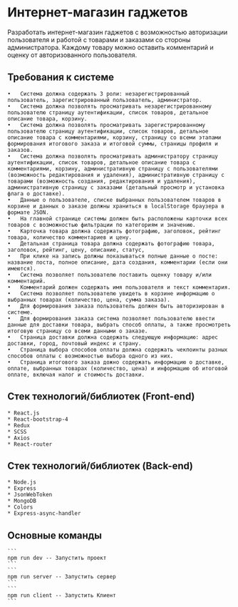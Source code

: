 # Интернет-магазин гаджетов

Разработать интернет-магазин гаджетов с возможностью авторизации пользователя и работой с товарами и заказами со стороны администратора. Каждому товару можно оставить комментарий и оценку от авторизованного пользователя.

## Требования к системе
    •	Система должна содержать 3 роли: незарегистрированный пользователь, зарегистрированный пользователь, администратор.
    •	Система должна позволять просматривать незарегистрированному пользователю страницу аутентификации, список товаров, детальное описание товара, корзину.
    •	Система должна позволять просматривать зарегистрированному пользователю страницу аутентификации, список товаров, детальное описание товара с комментариями, корзину, страницу со всеми этапами формирования итогового заказа и итоговой суммы, страницы профиля и заказов.
    •	Система должна позволять просматривать администратору страницу аутентификации, список товаров, детальное описание товара с комментариями, корзину, административную страницу с пользователями (возможность редактирования и удаления), административную страницу с товарами (возможность создания, редактирования и удаления), административную страницу с заказами (детальный просмотр и установка флага о доставке).
    •	Данные о пользователе, списке выбранных пользователем товаров в корзине и данных о заказе должны храниться в localStorage браузера в формате JSON.
    •	На главной странице системы должен быть расположены карточки всех товаров с возможностью фильтрации по категориям и значению.
    •	Карточка товара должна содержать фотографию, заголовок, рейтинг товара, количество комментариев и цену.
    •	Детальная страница товара должна содержать фотографию товара, заголовок, рейтинг, цену, описание, статус, 
    •	При клике на запись должны показываться полные данные о посте: название поста, полное описание, дата создания, комментарии (если они имеются).
    •	Система позволяет пользователю поставить оценку товару и/или комментарий.
    •	Комментарий должен содержать имя пользователя и текст комментария.
    •	Система позволяет пользователю увидеть в корзине информацию о выбранных товарах (количество, цена, сумма заказа).
    •	Для формирования заказа пользователь должен быть авторизирован в системе.
    •	Для формирования заказа система позволяет пользователю ввести данные для доставки товара, выбрать способ оплаты, а также просмотреть итоговую страницу со всеми данными о заказе.
    •	Страница доставки должна содержать следующую информацию: адрес доставки, город, почтовый индекс и страну.
    •	Страница выбора способов оплаты должна содержать чекпоинты разных способов оплаты с возможностью выбора одного из них.
    •	Страница итогового заказа дожно содержать информацию о доставке, оплате, выбранных товарах (количество, цена) и информацию об итоговой оплате, включая налог и стоимость доставки.
    
## Стек технологий/библиотек (Front-end)
    * React.js
    * React-bootstrap-4
    * Redux
    * SCSS
    * Axios
    * React-router

  ## Стек технологий/библиотек (Back-end)
    * Node.js
    * Express
    * JsonWebToken
    * MongoDB
    * Colors
    * Express-async-handler

  ## Основные команды
    ```
    npm run dev -- Запустить проект
    ```
    ```
    npm run server -- Запустить сервер 
    ```
    ```
    npm run client -- Запустить Клиент
    ```
```
